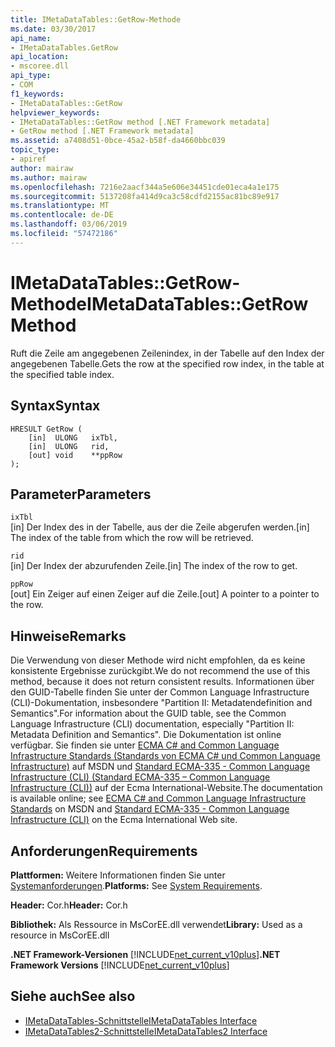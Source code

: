 ```yaml
---
title: IMetaDataTables::GetRow-Methode
ms.date: 03/30/2017
api_name:
- IMetaDataTables.GetRow
api_location:
- mscoree.dll
api_type:
- COM
f1_keywords:
- IMetaDataTables::GetRow
helpviewer_keywords:
- IMetaDataTables::GetRow method [.NET Framework metadata]
- GetRow method [.NET Framework metadata]
ms.assetid: a7408d51-0bce-45a2-b58f-da4660bbc039
topic_type:
- apiref
author: mairaw
ms.author: mairaw
ms.openlocfilehash: 7216e2aacf344a5e606e34451cde01eca4a1e175
ms.sourcegitcommit: 5137208fa414d9ca3c58cdfd2155ac81bc89e917
ms.translationtype: MT
ms.contentlocale: de-DE
ms.lasthandoff: 03/06/2019
ms.locfileid: "57472186"
---
```

# <a name="imetadatatablesgetrow-method"></a><span data-ttu-id="77404-102">IMetaDataTables::GetRow-Methode</span><span class="sxs-lookup"><span data-stu-id="77404-102">IMetaDataTables::GetRow Method</span></span>
<span data-ttu-id="77404-103">Ruft die Zeile am angegebenen Zeilenindex, in der Tabelle auf den Index der angegebenen Tabelle.</span><span class="sxs-lookup"><span data-stu-id="77404-103">Gets the row at the specified row index, in the table at the specified table index.</span></span>  
  
## <a name="syntax"></a><span data-ttu-id="77404-104">Syntax</span><span class="sxs-lookup"><span data-stu-id="77404-104">Syntax</span></span>  
  
```  
HRESULT GetRow (   
    [in]  ULONG   ixTbl,  
    [in]  ULONG   rid,  
    [out] void    **ppRow  
);  
```  
  
## <a name="parameters"></a><span data-ttu-id="77404-105">Parameter</span><span class="sxs-lookup"><span data-stu-id="77404-105">Parameters</span></span>  
 `ixTbl`  
 <span data-ttu-id="77404-106">[in] Der Index des in der Tabelle, aus der die Zeile abgerufen werden.</span><span class="sxs-lookup"><span data-stu-id="77404-106">[in] The index of the table from which the row will be retrieved.</span></span>  
  
 `rid`  
 <span data-ttu-id="77404-107">[in] Der Index der abzurufenden Zeile.</span><span class="sxs-lookup"><span data-stu-id="77404-107">[in] The index of the row to get.</span></span>  
  
 `ppRow`  
 <span data-ttu-id="77404-108">[out] Ein Zeiger auf einen Zeiger auf die Zeile.</span><span class="sxs-lookup"><span data-stu-id="77404-108">[out] A pointer to a pointer to the row.</span></span>  
  
## <a name="remarks"></a><span data-ttu-id="77404-109">Hinweise</span><span class="sxs-lookup"><span data-stu-id="77404-109">Remarks</span></span>  
 <span data-ttu-id="77404-110">Die Verwendung von dieser Methode wird nicht empfohlen, da es keine konsistente Ergebnisse zurückgibt.</span><span class="sxs-lookup"><span data-stu-id="77404-110">We do not recommend the use of this method, because it does not return consistent results.</span></span> <span data-ttu-id="77404-111">Informationen über den GUID-Tabelle finden Sie unter der Common Language Infrastructure (CLI)-Dokumentation, insbesondere "Partition II: Metadatendefinition and Semantics".</span><span class="sxs-lookup"><span data-stu-id="77404-111">For information about the GUID table, see the Common Language Infrastructure (CLI) documentation, especially "Partition II: Metadata Definition and Semantics".</span></span> <span data-ttu-id="77404-112">Die Dokumentation ist online verfügbar. Sie finden sie unter [ECMA C# and Common Language Infrastructure Standards (Standards von ECMA C# und Common Language Infrastructure)](https://go.microsoft.com/fwlink/?LinkID=99212) auf MSDN und [Standard ECMA-335 - Common Language Infrastructure (CLI) (Standard ECMA-335 – Common Language Infrastructure (CLI))](https://go.microsoft.com/fwlink/?LinkID=65552) auf der Ecma International-Website.</span><span class="sxs-lookup"><span data-stu-id="77404-112">The documentation is available online; see [ECMA C# and Common Language Infrastructure Standards](https://go.microsoft.com/fwlink/?LinkID=99212) on MSDN and [Standard ECMA-335 - Common Language Infrastructure (CLI)](https://go.microsoft.com/fwlink/?LinkID=65552) on the Ecma International Web site.</span></span>  
  
## <a name="requirements"></a><span data-ttu-id="77404-113">Anforderungen</span><span class="sxs-lookup"><span data-stu-id="77404-113">Requirements</span></span>  
 <span data-ttu-id="77404-114">**Plattformen:** Weitere Informationen finden Sie unter [Systemanforderungen](../../../../docs/framework/get-started/system-requirements.md).</span><span class="sxs-lookup"><span data-stu-id="77404-114">**Platforms:** See [System Requirements](../../../../docs/framework/get-started/system-requirements.md).</span></span>  
  
 <span data-ttu-id="77404-115">**Header:** Cor.h</span><span class="sxs-lookup"><span data-stu-id="77404-115">**Header:** Cor.h</span></span>  
  
 <span data-ttu-id="77404-116">**Bibliothek:** Als Ressource in MsCorEE.dll verwendet</span><span class="sxs-lookup"><span data-stu-id="77404-116">**Library:** Used as a resource in MsCorEE.dll</span></span>  
  
 <span data-ttu-id="77404-117">**.NET Framework-Versionen**  [!INCLUDE[net_current_v10plus](../../../../includes/net-current-v10plus-md.md)]</span><span class="sxs-lookup"><span data-stu-id="77404-117">**.NET Framework Versions**  [!INCLUDE[net_current_v10plus](../../../../includes/net-current-v10plus-md.md)]</span></span>  
  
## <a name="see-also"></a><span data-ttu-id="77404-118">Siehe auch</span><span class="sxs-lookup"><span data-stu-id="77404-118">See also</span></span>
- [<span data-ttu-id="77404-119">IMetaDataTables-Schnittstelle</span><span class="sxs-lookup"><span data-stu-id="77404-119">IMetaDataTables Interface</span></span>](../../../../docs/framework/unmanaged-api/metadata/imetadatatables-interface.md)
- [<span data-ttu-id="77404-120">IMetaDataTables2-Schnittstelle</span><span class="sxs-lookup"><span data-stu-id="77404-120">IMetaDataTables2 Interface</span></span>](../../../../docs/framework/unmanaged-api/metadata/imetadatatables2-interface.md)
